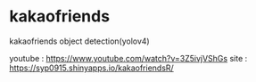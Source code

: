 # kakaofriends
kakaofriends object detection(yolov4)

youtube : https://www.youtube.com/watch?v=3Z5ivjVShGs
site : https://syp0915.shinyapps.io/kakaofriendsR/
